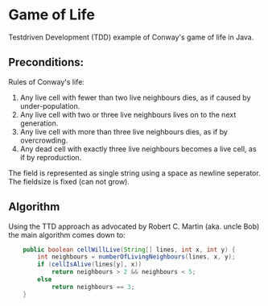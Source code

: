 # Game of Life

Testdriven Development (TDD) example of Conway's game of life in Java.

## Preconditions:

Rules of Conway's life:
 1. Any live cell with fewer than two live neighbours dies, as if caused by under-population.
 2. Any live cell with two or three live neighbours lives on to the next generation.
 3. Any live cell with more than three live neighbours dies, as if by overcrowding.
 4. Any dead cell with exactly three live neighbours becomes a live cell, as if by reproduction.

The field is represented as single string using a space as newline seperator. 
The fieldsize is fixed (can not grow).

## Algorithm

Using the TTD approach as advocated by Robert C. Martin (aka. uncle Bob) the main algorithm comes down to:

```java
	public boolean cellWillLive(String[] lines, int x, int y) {
		int neighbours = numberOfLivingNeighbours(lines, x, y);
		if (cellIsAlive(lines[y], x))
			return neighbours > 2 && neighbours < 5;		
		else
			return neighbours == 3;
	}
```			
